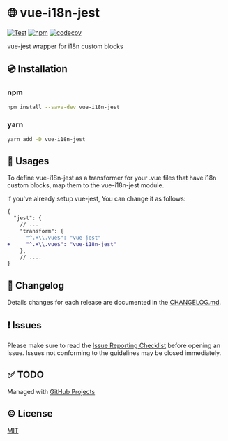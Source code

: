 # :globe_with_meridians: vue-i18n-jest

[![Test](https://github.com/kazupon/vue-i18n-jest/workflows/Test/badge.svg)](https://github.com/kazupon/vue-i18n-jest/workflows/Test/badge.svg)
[![npm](https://img.shields.io/npm/v/vue-i18n-jest.svg)](https://www.npmjs.com/package/vue-i18n-jest)
[![codecov](https://codecov.io/gh/kazupon/vue-i18n-jest/branch/master/graph/badge.svg)](https://codecov.io/gh/kazupon/vue-i18n-jest)

vue-jest wrapper for i18n custom blocks

## :cd: Installation

### npm

```sh
npm install --save-dev vue-i18n-jest
```

### yarn

```sh
yarn add -D vue-i18n-jest
```

## :rocket: Usages

To define vue-i18n-jest as a transformer for your .vue files that have i18n custom blocks, map them to the vue-i18n-jest module.

if you've already setup vue-jest, You can change it as follows:

```diff
{
  "jest": {
    // ...
    "transform": {
-     "^.+\\.vue$": "vue-jest"
+     "^.+\\.vue$": "vue-i18n-jest"
    },
    // ....
}
```


## :scroll: Changelog
Details changes for each release are documented in the [CHANGELOG.md](https://github.com/kazupon/vue-i18n-jest/blob/master/CHANGELOG.md).


## :exclamation: Issues
Please make sure to read the [Issue Reporting Checklist](https://github.com/kazupon/vue-i18n-jest/blob/master/.github/CONTRIBUTING.md#issue-reporting-guidelines) before opening an issue. Issues not conforming to the guidelines may be closed immediately.

## :white_check_mark: TODO
Managed with [GitHub Projects](https://github.com/kazupon/vue-i18n-jest/issues?q=is%3Aissue+is%3Aopen+label%3ATODO)

## :copyright: License

[MIT](http://opensource.org/licenses/MIT)
